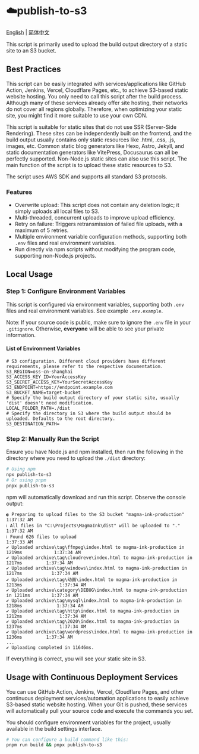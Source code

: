 # ☁️publish-to-s3

[English](./README.md) | [简体中文](./README-zh-CN.md)

This script is primarily used to upload the build output directory of a static site to an S3 bucket.

## Best Practices

This script can be easily integrated with services/applications like GitHub Action, Jenkins, Vercel, Cloudflare Pages, etc., to achieve S3-based static website hosting. You only need to call this script after the build process. Although many of these services already offer site hosting, their networks do not cover all regions globally. Therefore, when optimizing your static site, you might find it more suitable to use your own CDN.

This script is suitable for static sites that do not use SSR (Server-Side Rendering). These sites can be independently built on the frontend, and the build output usually contains only static resources like .html, .css, .js, images, etc. Common static blog generators like Hexo, Astro, Jekyll, and static documentation generators like VitePress, Docusaurus can all be perfectly supported. Non-Node.js static sites can also use this script. The main function of the script is to upload these static resources to S3.

The script uses AWS SDK and supports all standard S3 protocols.

### Features

- Overwrite upload: This script does not contain any deletion logic; it simply uploads all local files to S3.
- Multi-threaded, concurrent uploads to improve upload efficiency.
- Retry on failure: Triggers retransmission of failed file uploads, with a maximum of 5 retries.
- Multiple environment variable configuration methods, supporting both `.env` files and real environment variables.
- Run directly via npm scripts without modifying the program code, supporting non-Node.js projects.

## Local Usage

### Step 1: Configure Environment Variables

This script is configured via environment variables, supporting both `.env` files and real environment variables. See example `.env.example`.

Note: If your source code is public, make sure to ignore the `.env` file in your `.gitignore`. Otherwise, **everyone** will be able to see your private information.

#### List of Environment Variables

```
# S3 configuration. Different cloud providers have different requirements, please refer to the respective documentation.
S3_REGION=oss-cn-shanghai
S3_ACCESS_KEY_ID=YourAccessKey
S3_SECRET_ACCESS_KEY=YourSecretAccessKey
S3_ENDPOINT=https://endpoint.example.com  
S3_BUCKET_NAME=target-bucket
# Specify the build output directory of your static site, usually 'dist' doesn't need modification.
LOCAL_FOLDER_PATH=./dist
# Specify the directory in S3 where the build output should be uploaded. Defaults to the root directory.
S3_DESTINATION_PATH=
```

### Step 2: Manually Run the Script

Ensure you have Node.js and npm installed, then run the following in the directory where you need to upload the `./dist` directory:

```bash
# Using npm
npx publish-to-s3
# Or using pnpm
pnpx publish-to-s3
```

npm will automatically download and run this script. Observe the console output:

```log
◐ Preparing to upload files to the S3 bucket "magma-ink-production"                   1:37:32 AM
ℹ All files in "C:\Projects\MagmaInk\dist" will be uploaded to "."                     1:37:32 AM
ℹ Found 626 files to upload                                                            1:37:33 AM
✔ Uploaded archive\tag\ffmpeg\index.html to magma-ink-production in 1219ms            1:37:34 AM
✔ Uploaded archive\tag\cloudreve\index.html to magma-ink-production in 1217ms         1:37:34 AM
✔ Uploaded archive\tag\windows\index.html to magma-ink-production in 1217ms           1:37:34 AM
✔ Uploaded archive\tag\动画\index.html to magma-ink-production in 1213ms              1:37:34 AM
✔ Uploaded archive\category\DEBUG\index.html to magma-ink-production in 1211ms        1:37:34 AM
✔ Uploaded archive\tag\mysql\index.html to magma-ink-production in 1218ms             1:37:34 AM
✔ Uploaded archive\tag\http\index.html to magma-ink-production in 1212ms              1:37:34 AM
✔ Uploaded archive\tag\2020\index.html to magma-ink-production in 1237ms              1:37:34 AM
✔ Uploaded archive\tag\wordpress\index.html to magma-ink-production in 1236ms         1:37:34 AM
...
✔ Uploading completed in 11646ms.
```

If everything is correct, you will see your static site in S3.

## Usage with Continuous Deployment Services

You can use GitHub Action, Jenkins, Vercel, Cloudflare Pages, and other continuous deployment services/automation applications to easily achieve S3-based static website hosting. When your Git is pushed, these services will automatically pull your source code and execute the commands you set.

You should configure environment variables for the project, usually available in the build settings interface.

```bash
# You can configure a build command like this:
pnpm run build && pnpx publish-to-s3
```